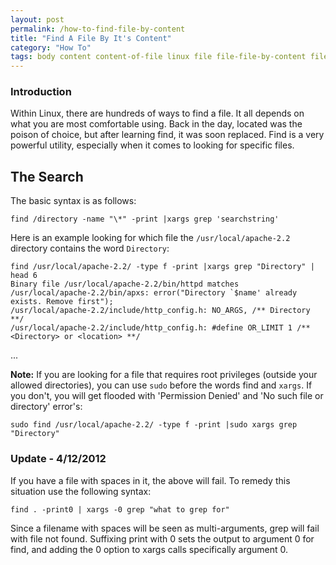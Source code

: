 ```yaml
---
layout: post
permalink: /how-to-find-file-by-content
title: "Find A File By It's Content"
category: "How To"
tags: body content content-of-file linux file file-file-by-content file-find-in filename find-contents-in-file find-file-name-by-content find-filename find-in-file linux-find-content-from-file linux-find-in-file linux-find-witihin-file return return-filename-from-content return-filename-with-body search search-file-by-content search-filename-with-content search-filesystem-for-content search-for-file-with-content search-for-file-with-in-file search-within-file
---
```


### Introduction
Within Linux, there are hundreds of ways to find a file. It all depends on what you are most comfortable using. Back in the day, located was the poison of choice, but after learning find, it was soon replaced. Find is a very powerful utility, especially when it comes to looking for specific files.

## The Search
The basic syntax is as follows: 

    find /directory -name "\*" -print |xargs grep 'searchstring' 

Here is an example looking for which file the `/usr/local/apache-2.2` directory contains the word `Directory`: 

    find /usr/local/apache-2.2/ -type f -print |xargs grep "Directory" | head 6 
    Binary file /usr/local/apache-2.2/bin/httpd matches 
    /usr/local/apache-2.2/bin/apxs: error("Directory `$name' already exists. Remove first"); 
    /usr/local/apache-2.2/include/http_config.h: NO_ARGS, /** Directory **/ 
    /usr/local/apache-2.2/include/http_config.h: #define OR_LIMIT 1 /** <Directory> or <location> **/
...

**Note:** If you are looking for a file that requires root privileges (outside your allowed directories), you can use `sudo` before the words find and `xargs`. If you don't, you will get flooded with 'Permission Denied' and 'No such file or directory' error's:

    sudo find /usr/local/apache-2.2/ -type f -print |sudo xargs grep "Directory"


### Update - 4/12/2012
If you have a file with spaces in it, the above will fail. To remedy this situation use the following syntax:

    find . -print0 | xargs -0 grep "what to grep for"

Since a filename with spaces will be seen as multi-arguments, grep will fail with file not found. Suffixing print with 0 sets the output to argument 0 for find, and adding the 0 option to xargs calls specifically argument 0.